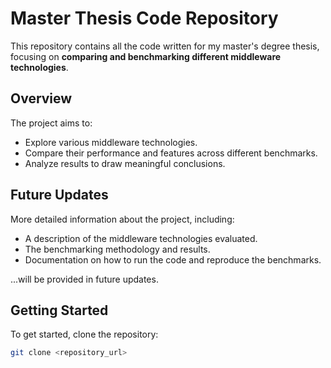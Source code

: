 # Master Thesis Code Repository

This repository contains all the code written for my master's degree thesis, focusing on **comparing and benchmarking different middleware technologies**. 

## Overview

The project aims to:
- Explore various middleware technologies.
- Compare their performance and features across different benchmarks.
- Analyze results to draw meaningful conclusions.

## Future Updates

More detailed information about the project, including:
- A description of the middleware technologies evaluated.
- The benchmarking methodology and results.
- Documentation on how to run the code and reproduce the benchmarks.

...will be provided in future updates.

## Getting Started

To get started, clone the repository:

```bash
git clone <repository_url>